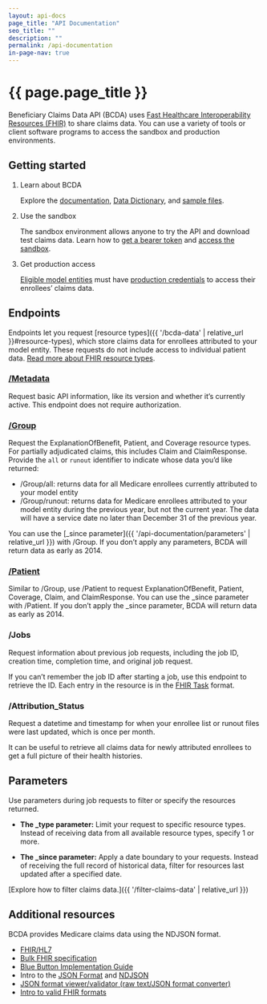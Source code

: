 ```yaml
---
layout: api-docs
page_title: "API Documentation"
seo_title: ""
description: ""
permalink: /api-documentation
in-page-nav: true
---
```


# {{ page.page_title }}

Beneficiary Claims Data API (BCDA) uses [Fast Healthcare Interoperability Resources (FHIR)](https://hl7.org/fhir/R4/overview.html) to share claims data. You can use a variety of tools or client software programs to access the sandbox and production environments.

## Getting started

<ol class="usa-process-list margin-top-1">
  <li class="usa-process-list__item">
    <p class="usa-process-list__heading">Learn about BCDA</p>
    <p>
      Explore the <a href="{{ '/api-documentation#endpoints' | relative_url }}">documentation</a>, <a href="{{ '/bcda-data#data-dictionary' | relative_url }}">Data Dictionary</a>, and <a href="{{ '/bcda-data#sample-files' | relative_url }}">sample files</a>.
    </p>
  </li>
  <li class="usa-process-list__item">
    <p class="usa-process-list__heading">Use the sandbox</p>
    <p>
      The sandbox environment allows anyone to try the API and download test claims data. Learn how to <a href="{{ '/get-a-bearer-token' | relative_url }}">get a bearer token</a> and <a href="{{ '/access-claims-data' | relative_url }}">access the sandbox</a>.  
    </p>
  </li>
  <li class="usa-process-list__item">
    <p class="usa-process-list__heading">Get production access</p>
    <p>
      <a href="{{ '/index#eligible-model-entities' | relative_url }}">Eligible model entities</a> must have <a href="{{ '/production-access' | relative_url }}">production credentials</a> to access their enrollees’ claims data. 
    </p>
  </li>
</ol>

## Endpoints

Endpoints let you request [resource types]({{ '/bcda-data' | relative_url }}#resource-types), which store claims data for enrollees attributed to your model entity. These requests do not include access to individual patient data. [Read more about FHIR resource types](https://build.fhir.org/resourcelist.html).

### [/Metadata](https://hl7.org/fhir/R4/capabilitystatement.html)

Request basic API information, like its version and whether it’s currently active. This endpoint does not require authorization. 

### [/Group](https://build.fhir.org/ig/HL7/bulk-data/export.html#endpoint---group-of-patients)
Request the ExplanationOfBenefit, Patient, and Coverage resource types. For partially adjudicated claims, this includes Claim and ClaimResponse. Provide the `all` or `runout` identifier to indicate whose data you’d like returned: 

- /Group/all: returns data for all Medicare enrollees currently attributed to your model entity
- /Group/runout: returns data for Medicare enrollees attributed to your model entity during the previous year, but not the current year. The data will have a service date no later than December 31 of the previous year.

You can use the [_since parameter]({{ '/api-documentation/parameters' | relative_url }}) with /Group. If you don’t apply any parameters, BCDA will return data as early as 2014.

### [/Patient](https://build.fhir.org/ig/HL7/bulk-data/export.html#endpoint---all-patients)

Similar to /Group, use /Patient to request ExplanationOfBenefit, Patient, Coverage, Claim, and ClaimResponse. You can use the _since parameter with /Patient. If you don’t apply the _since parameter, BCDA will return data as early as 2014.

### /Jobs

Request information about previous job requests, including the job ID, creation time, completion time, and original job request. 

If you can’t remember the job ID after starting a job, use this endpoint to retrieve the ID. Each entry in the resource is in the [FHIR Task](https://www.hl7.org/fhir/task.html) format.

### /Attribution_Status

Request a datetime and timestamp for when your enrollee list or runout files were last updated, which is once per month. 

It can be useful to retrieve all claims data for newly attributed enrollees to get a full picture of their health histories. 

## Parameters

Use parameters during job requests to filter or specify the resources returned. 

- **The _type parameter:** Limit your request to specific resource types. Instead of receiving data from all available resource types, specify 1 or more. 

- **The _since parameter:** Apply a date boundary to your requests. Instead of receiving the full record of historical data, filter for resources last updated after a specified date. 

[Explore how to filter claims data.]({{ '/filter-claims-data' | relative_url }})

## Additional resources

BCDA provides Medicare claims data using the NDJSON format.

- [FHIR/HL7](https://www.hl7.org/fhir/)
- [Bulk FHIR specification](http://build.fhir.org/ig/HL7/VhDir/bulk-data.html)
- [Blue Button Implementation Guide](https://bluebutton.cms.gov/assets/ig/index.html)
- Intro to the [JSON Format](https://www.json.org/json-en.html) and [NDJSON](https://github.com/ndjson/ndjson-spec/)
- [JSON format viewer/validator (raw text/JSON format converter)](https://jsonlint.com/)
- [Intro to valid FHIR formats](https://hl7.org/fhir/R4/validation.html)
